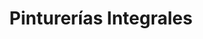 ---
title: "Pinturerías Integrales"
url: /ciudad-autonoma-de-buenos-aires/pinturerias-integrales/
shop: pintura
---